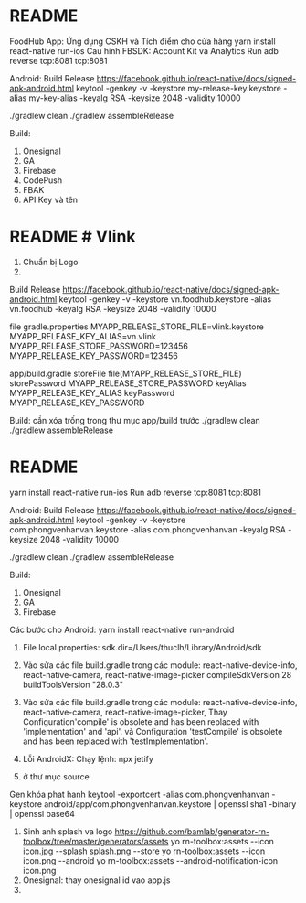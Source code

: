 # README #
FoodHub App: Ứng dụng CSKH và Tích điểm cho cửa hàng
yarn install
react-native run-ios
Cau hinh FBSDK: Account Kit va Analytics
Run
adb reverse tcp:8081 tcp:8081



Android: 
Build Release
https://facebook.github.io/react-native/docs/signed-apk-android.html
keytool -genkey -v -keystore my-release-key.keystore -alias my-key-alias -keyalg RSA -keysize 2048 -validity 10000




./gradlew clean
./gradlew assembleRelease

Build:
1. Onesignal
2. GA
3. Firebase
4. CodePush
5. FBAK
6. API Key và tên
# README # Vlink
1. Chuẩn bị Logo
2. 
Build Release
https://facebook.github.io/react-native/docs/signed-apk-android.html
keytool -genkey -v -keystore vn.foodhub.keystore -alias vn.foodhub -keyalg RSA -keysize 2048 -validity 10000

file gradle.properties
MYAPP_RELEASE_STORE_FILE=vlink.keystore
MYAPP_RELEASE_KEY_ALIAS=vn.vlink
MYAPP_RELEASE_STORE_PASSWORD=123456
MYAPP_RELEASE_KEY_PASSWORD=123456

app/build.gradle
				storeFile file(MYAPP_RELEASE_STORE_FILE)
                storePassword MYAPP_RELEASE_STORE_PASSWORD
                keyAlias MYAPP_RELEASE_KEY_ALIAS
                keyPassword MYAPP_RELEASE_KEY_PASSWORD

Build: cần xóa trống trong thư mục app/build trước 
./gradlew clean
./gradlew assembleRelease


# README #
yarn install
react-native run-ios
Run
adb reverse tcp:8081 tcp:8081



Android: 
Build Release
https://facebook.github.io/react-native/docs/signed-apk-android.html
keytool -genkey -v -keystore com.phongvenhanvan.keystore -alias com.phongvenhanvan -keyalg RSA -keysize 2048 -validity 10000




./gradlew clean
./gradlew assembleRelease

Build:
1. Onesignal
2. GA
3. Firebase

Các bước cho Android:
yarn install
react-native run-android
1. File local.properties: sdk.dir=/Users/thuclh/Library/Android/sdk
2. Vào sửa các file build.gradle trong các module: react-native-device-info, react-native-camera, react-native-image-picker
    compileSdkVersion 28
    buildToolsVersion "28.0.3"
3. Vào sửa các file build.gradle trong các module: react-native-device-info, react-native-camera, react-native-image-picker,
   Thay Configuration'compile' is obsolete and has been replaced with 'implementation' and 'api'.
và Configuration 'testCompile' is obsolete and has been replaced with 'testImplementation'.

4. Lỗi AndroidX: Chạy lệnh: 
   npx jetify 
5. ở thư mục source

Gen khóa phat hanh
keytool -exportcert -alias com.phongvenhanvan -keystore android/app/com.phongvenhanvan.keystore | openssl sha1 -binary | openssl base64

1. Sinh anh splash va logo
https://github.com/bamlab/generator-rn-toolbox/tree/master/generators/assets
yo rn-toolbox:assets --icon icon.jpg --splash splash.png --store
yo rn-toolbox:assets --icon icon.png --android
yo rn-toolbox:assets --android-notification-icon icon.png
1. Onesignal: thay onesignal id vao app.js
2. 
